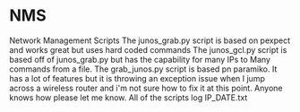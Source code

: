 # NMS
Network Management Scripts
The junos_grab.py script is based on pexpect and works great but uses hard coded commands
The junos_gcl.py script is based off of junos_grab.py but has the capability for many IPs to Many commands from a file.
The grab_junos.py script is based pn paramiko. It has a lot of features but it is throwing an exception issue
when I jump across a wireless router and i'm not sure how to fix it at this point. Anyone knows how please let me know.
All of the scripts log IP_DATE.txt
